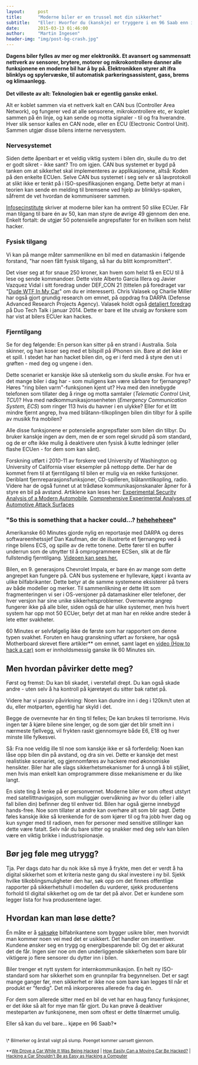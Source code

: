 ```yaml
---
layout:     post
title:      "Moderne biler er en trussel mot din sikkerhet"
subtitle:   "Eller: Hvorfor du (kanskje) er tryggere i en 96 Saab enn i en Tesla.*"
date:       2015-03-13 01:46:00
author:     "Martin Ingesen"
header-img: "img/post-bg-crash.jpg"
---
```


**Dagens biler fylles av mer og mer elektronikk. Et avansert og sammensatt nettverk av sensorer, brytere, motorer og mikrokontrollere danner alle funksjonene en moderne bil har å by på. Elektronikken styrer alt ifra blinklys og spylervæske, til automatisk parkeringsassistent, gass, brems og klimaanlegg.**
<br>
<br>
**Det villeste av alt: Teknologien bak er egentlig ganske enkel.**

Alt er koblet sammen via et nettverk kalt en CAN bus (Controller Area Network), og fungerer ved at alle sensorene, mikrokontrollere etc, er koplet sammen på én linje, og kan sende og motta signaler - til og fra hverandre. Hver slik sensor kalles en CAN node, eller en ECU (Electronic Control Unit). Sammen utgjør disse bilens interne nervesystem.

### Nervesystemet

Siden dette åpenbart er et veldig viktig system i bilen din, skulle du tro det er godt sikret - ikke sant?
Tro om igjen. CAN bus systemet er bygd på tanken om at sikkerhet skal implementeres av applikasjonene, altså: Koden på den enkelte ECUen. Selve CAN bus systemet i seg selv er så lavprotokoll at slikt ikke er tenkt på i ISO-spesifikasjonen engang. Dette betyr at man i teorien kan sende en melding til bremsene ved hjelp av blinklys-spaken, såfremt de vet hvordan de kommuniserer sammen.

[Infosecinstitute](http://resources.infosecinstitute.com/car-hacking-safety-without-security/) skriver at moderne biler kan ha omtrent 50 slike ECUer. Får man tilgang til bare én av 50, kan man styre de øvrige 49 gjennom den ene. Enkelt fortalt: de utgjør 50 potensielle angrepsflater for en hvilken som helst hacker.

### Fysisk tilgang

Vi kan på mange måter sammenlikne en bil med en datamaskin i følgende forstand, "har noen fått fysisk tilgang, så har du blitt kompromittert".

Det viser seg at for snaue 250 kroner, kan hvem som helst få en ECU til å lese og sende kommandoer. Dette viste Alberto Garcia Illera og Javier Vazquez Vidal i sitt foredrag under DEF_CON 21 (tittelen på foredraget var "[Dude WTF In My Car](https://www.defcon.org/images/defcon-21/dc-21-presentations/Illera-Vidal/DEFCON-21-Illera-Vidal-Dude-WTF-in-My-Car-Updated.pdf)" om du er interessert). Chris Valasek og Charlie Miller har også gjort grundig research om emnet, på oppdrag fra DARPA (Defense Advanced Research Projects Agency). Valasek holdt også [detaljert foredrag](https://www.youtube.com/watch?v=737_GtDmfH4) på Duo Tech Talk i januar 2014. Dette er bare et lite utvalg av forskere som har vist at bilers ECUer kan hackes.

### Fjerntilgang

Se for deg følgende: En person kan sitter på en strand i Australia. Sola skinner, og han koser seg med et bilspill på iPhonen sin. Bare at det ikke er et spill. I stedet har han hacket bilen din, og er i ferd med å styre den ut i grøften - med deg og ungene i den.

Dette scenariet er kanskje ikke så utenkelig som du skulle ønske. For hva er det mange biler i dag har - som muligens kan være sårbare for fjernangrep? Høres "ring bilen varm"-funksjonen kjent ut? Hva med den innebygde telefonen som tillater deg å ringe og motta samtaler  (*Telematic Control Unit, TCU*)? Hva med nødkommunikasjonsenheten (*Emergency Communication System, ECS*) som ringer 113 hvis du havner i en ulykke? Eller for et litt mindre fjernt angrep, hva med blåtann-tilkoplingen bilen din tilbyr for å spille av musikk fra mobilen?

Alle disse funksjonene er potensielle angrepsflater som bilen din tilbyr. Du bruker kanskje ingen av dem, men de er som regel skrudd på som standard, og de er ofte ikke mulig å deaktivere uten fysisk å kutte ledninger (eller flashe ECUen - for dem som kan sånt).

Forskning utført i 2010-11 av forskere ved University of Washington og University of California viser eksempler på nettopp dette. Der har de kommet frem til at fjerntilgang til bilen er mulig via en rekke funksjoner. Deriblant fjernreparasjonsfunksjoner, CD-spilleren, blåtanntilkopling, radio. Videre har de også funnet ut at trådløse kommunikasjonskanaler åpner for å styre en bil på avstand. Artiklene kan leses her: [Experimental Security Analysis of a Modern Automobile](http://www.autosec.org/pubs/cars-oakland2010.pdf), [Comprehensive Experimental Analyses of Automotive Attack Surfaces](http://www.autosec.org/pubs/cars-usenixsec2011.pdf)

### "So this is something that a hacker could...? [heheheheee](https://www.youtube.com/watch?v=7E1WsdODxu0)"

Amerikanske 60 Minutes gjorde nylig en reportasje med DARPA og deres softwareenhetssjef Dan Kaufman, der de illustrerte et fjernangrep ved å ringe bilens ECS, og spille av de rette tonene. Dette fører til en buffer underrun som de utnytter til å omprogrammere ECSen, slik at de får fullstendig fjerntilgang. [Videoen kan sees her.](https://www.youtube.com/watch?v=7E1WsdODxu0)

Bilen, en 9. generasjons Chevrolet Impala, er bare én av mange som dette angrepet kan fungere på. CAN bus systemene er hyllevare, kjøpt i kvanta av ulike bilfabrikanter. Dette betyr at de samme systemene eksisterer på tvers av både modeller og merker. Til sammenlikning er dette litt som fragmenteringen vi ser i OS-versjoner på datamaskiner eller telefoner, der hver versjon har sine unike sikkerhetsproblemer. Overnevnte angrep fungerer ikke på alle biler, siden også de har ulike systemer, men hvis hvert system har opp mot 50 ECUer, betyr det at man har en rekke andre steder å lete etter svakheter.

60 Minutes er selvfølgelig ikke de første som har rapportert om denne typen svakhet. Foruten en haug granskning utført av forskere, har også Motherboard skrevet flere artikler** om emnet, samt laget en [video (How to hack a car)](https://www.youtube.com/watch?v=3jstaBeXgAs) som er innholdsmessig ganske lik 60 Minutes sin.

## Men hvordan påvirker dette meg?

Først og fremst: Du kan bli skadet, i verstefall drept. Du kan også skade andre - uten selv å ha kontroll på kjøretøyet du sitter bak rattet på.

Videre har vi passiv påvirkning: Noen kan dundre inn i deg i 120km/t uten at du, eller motparten, egentlig har skyld i det.

Begge de overnevnte har én ting til felles; De kan brukes til terrorisme. Hvis ingen tør å kjøre bilene sine lenger, og de som gjør det blir smelt inn i nærmeste fjellvegg, vil frykten raskt gjennomsyre både E6, E18 og hver minste lille fylkesvei.

Så: Fra noe veldig ille til noe som kanskje ikke er så forferdelig: Noen kan låse opp bilen din på avstand, og dra sin vei. Dette er kanskje det mest realistiske scenariet, og gjennomføres av hackere med økonomiske hensikter. Biler har alle slags sikkerhetsmekanismer for å unngå å bli stjålet, men hvis man enkelt kan omprogrammere disse mekanismene er du like langt.

En siste ting å tenke på er personvernet. Moderne biler er som oftest utstyrt med satellittnavigasjon, som muliggjør overvåkning av hvor du (eller i alle fall bilen din) befinner deg til enhver tid. Bilen har også gjerne innebygd hands-free. Noe som tillater  at andre kan overhøre alt som blir sagt. Dette føles kanskje ikke så krenkende for de som kjører til og fra jobb hver dag og kun synger med til radioen, men for personer med sensitive stillinger kan dette være fatalt. Selv når du bare sitter og snakker med deg selv kan bilen være en viktig brikke i industrispionasje.

## Bør jeg føle meg utrygg?

Tja. Per dags dato har du nok ikke så mye å frykte, men det er verdt å ha digital sikkerhet  som et kriteria neste gang du skal investere i ny bil. Sjekk hvilke tilkoblingsmuligheter den har, søk opp om det finnes offentlige rapporter på sikkerhetshull i modellen du vurderer, sjekk produsentens forhold til digital sikkerhet og om de tar det på alvor. Det er kundene som legger lista for hva produsentene lager.

## Hvordan kan man løse dette?

Én måte er å [saksøke](http://www.computerworld.com/article/2895057/lawsuit-seeks-damages-against-automakers-and-their-hackable-cars.html) bilfabrikantene som bygger usikre biler, men hvorvidt man kommer noen vei med det er usikkert. Det handler om insentiver. Kundene ønsker seg en trygg og energibesparende bil: Og det er akkurat det de får. Ingen sier noe om den underliggende sikkerheten som bare blir viktigere jo flere sensorer du dytter inn i bilen.

Biler trenger et nytt system for internkommunikasjon. En helt ny ISO-standard som har sikkerhet som en grunnpilar fra begynnelsen. Det er sagt mange ganger før, men sikkerhet er ikke noe som bare kan legges til når et produkt er "ferdig". Det må inkorporeres allerede fra dag én.

For dem som allerede sitter med en bil de vet har en haug fancy funksjoner, er det ikke så alt for mye man får gjort. Du kan prøve å deaktiver mesteparten av funksjonene, men som oftest er dette tilnærmet umulig.


Eller så kan du vel bare... kjøpe en 96 Saab?*


<br>
<small>\* Bilmerker og årstall valgt på slump. Poenget kommer uansett gjennom.</small>

<small>\*\*[We Drove a Car While It Was Being Hacked](http://motherboard.vice.com/read/we-drove-a-car-while-it-was-being-hacked)
| [How Easily Can a Moving Car Be Hacked?](http://motherboard.vice.com/blog/how-easily-can-a-moving-car-be-hacked)
| [Hacking a Car Shouldn't Be as Easy as Hacking a Computer](http://motherboard.vice.com/read/hacking-a-car-shouldnt-be-as-easy-as-hacking-a-computer)</small>
